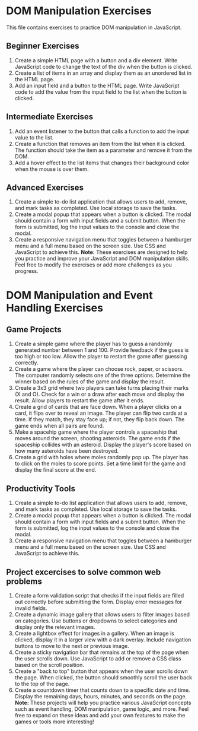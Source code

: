 # DOM Manipulation Exercises
This file contains exercises to practice DOM manipulation in JavaScript.
## Beginner Exercises
1. Create a simple HTML page with a button and a div element. Write JavaScript code to change the text of the div when the button is clicked.
2. Create a list of items in an array and display them as an unordered list in the HTML page.
3. Add an input field and a button to the HTML page. Write JavaScript code to add the value from the input field to the list when the button is clicked.
## Intermediate Exercises
1. Add an event listener to the button that calls a function to add the input value to the list.
2. Create a function that removes an item from the list when it is clicked. The function should take the item as a parameter and remove it from the DOM.
3. Add a hover effect to the list items that changes their background color when the mouse is over them.
## Advanced Exercises
1. Create a simple to-do list application that allows users to add, remove, and mark tasks as completed. Use local storage to save the tasks.
2. Create a modal popup that appears when a button is clicked. The modal should contain a form with input fields and a submit button. When the form is submitted, log the input values to the console and close the modal.
3. Create a responsive navigation menu that toggles between a hamburger menu and a full menu based on the screen size. Use CSS and JavaScript to achieve this.
**Note:** These exercises are designed to help you practice and improve your JavaScript and DOM manipulation skills. Feel free to modify the exercises or add more challenges as you progress.  
# DOM Manipulation and Event Handling Exercises
## Game Projects
1. Create a simple game where the player has to guess a randomly generated number between 1 and 100. Provide feedback if the guess is too high or too low. Allow the player to restart the game after guessing correctly.
2. Create a game where the player can choose rock, paper, or scissors. The computer randomly selects one of the three options. Determine the winner based on the rules of the game and display the result.
3. Create a 3x3 grid where two players can take turns placing their marks (X and O). Check for a win or a draw after each move and display the result. Allow players to restart the game after it ends.
4. Create a grid of cards that are face down. When a player clicks on a card, it flips over to reveal an image. The player can flip two cards at a time. If they match, they stay face up; if not, they flip back down. The game ends when all pairs are found.
5. Make a spacehip game where the player controls a spaceship that moves around the screen, shooting asteroids. The game ends if the spaceship collides with an asteroid. Display the player's score based on how many asteroids have been destroyed.
6. Create a grid with holes where moles randomly pop up. The player has to click on the moles to score points. Set a time limit for the game and display the final score at the end.
## Productivity Tools
1. Create a simple to-do list application that allows users to add, remove, and mark tasks as completed. Use local storage to save the tasks.
2. Create a modal popup that appears when a button is clicked. The modal should contain a form with input fields and a submit button. When the form is submitted, log the input values to the console and close the modal.
3. Create a responsive navigation menu that toggles between a hamburger menu and a full menu based on the screen size. Use CSS and JavaScript to achieve this.
## Project excercises to solve common web problems
1. Create a form validation script that checks if the input fields are filled out correctly before submitting the form. Display error messages for invalid fields.
2. Create a dynamic image gallery that allows users to filter images based on categories. Use buttons or dropdowns to select categories and display only the relevant images.
3. Create a lightbox effect for images in a gallery. When an image is clicked, display it in a larger view with a dark overlay. Include navigation buttons to move to the next or previous image.
4. Create a sticky navigation bar that remains at the top of the page when the user scrolls down. Use JavaScript to add or remove a CSS class based on the scroll position. 
5. Create a "back to top" button that appears when the user scrolls down the page. When clicked, the button should smoothly scroll the user back to the top of the page.
6. Create a countdown timer that counts down to a specific date and time. Display the remaining days, hours, minutes, and seconds on the page.
**Note:** These projects will help you practice various JavaScript concepts such as event handling, DOM manipulation, game logic, and more. Feel free to expand on these ideas and add your own features to make the games or tools more interesting!